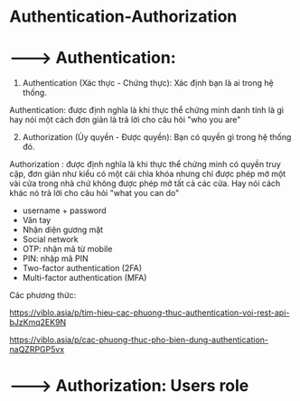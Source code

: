 # Authentication-Authorization

# ---> Authentication:

1. Authentication (Xác thực - Chứng thực): Xác định bạn là ai trong hệ thống. 

Authentication: được định nghĩa là khi thực thể chứng minh danh tính là gì hay nói một cách đơn giản là trả lời cho câu hỏi "who you are"

2. Authorization (Ủy quyền - Được quyền): Bạn có quyền gì trong hệ thống đó.

Authorization : được định nghĩa là khi thực thể chứng minh có quyền truy cập, đơn giản như kiểu có một cái chìa khóa nhưng chỉ được phép mở một vài cửa trong nhà chứ không được phép mở tất cả các cửa. Hay nói cách khác nó trả lời cho câu hỏi "what you can do"

- username + password
- Vân tay
- Nhận diện gương mặt
- Social network
- OTP: nhận mã từ mobile
- PIN: nhập mã PIN
- Two-factor authentication (2FA)
- Multi-factor authentication (MFA)

Các phương thức: 

https://viblo.asia/p/tim-hieu-cac-phuong-thuc-authentication-voi-rest-api-bJzKmq2EK9N

https://viblo.asia/p/cac-phuong-thuc-pho-bien-dung-authentication-naQZRPGP5vx


# ---> Authorization: Users role
